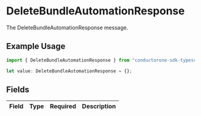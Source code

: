 # DeleteBundleAutomationResponse

The DeleteBundleAutomationResponse message.

## Example Usage

```typescript
import { DeleteBundleAutomationResponse } from "conductorone-sdk-typescript/sdk/models/shared";

let value: DeleteBundleAutomationResponse = {};
```

## Fields

| Field       | Type        | Required    | Description |
| ----------- | ----------- | ----------- | ----------- |